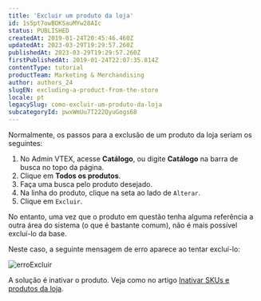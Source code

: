 ```yaml
---
title: 'Excluir um produto da loja'
id: 1s5pt7owBOKSauMYw28AIc
status: PUBLISHED
createdAt: 2019-01-24T20:45:46.460Z
updatedAt: 2023-03-29T19:29:57.260Z
publishedAt: 2023-03-29T19:29:57.260Z
firstPublishedAt: 2019-01-24T22:07:35.814Z
contentType: tutorial
productTeam: Marketing & Merchandising
author: authors_24
slugEN: excluding-a-product-from-the-store
locale: pt
legacySlug: como-excluir-um-produto-da-loja
subcategoryId: pwxWmUu7T222QyuGogs68
---
```


Normalmente, os passos para a exclusão de um produto da loja seriam os seguintes:

1. No Admin VTEX, acesse __Catálogo__, ou digite __Catálogo__ na barra de busca no topo da página.
2. Clique em  __Todos os produtos__.
3. Faça uma busca pelo produto desejado.
4. Na linha do produto, clique na seta ao lado de `Alterar`.
5. Clique em `Excluir`.

No entanto, uma vez que o produto em questão tenha alguma referência a outra área do sistema (o que é bastante comum), não é mais possível excluí-lo da base.

Neste caso, a seguinte mensagem de erro aparece ao tentar excluí-lo:

![erroExcluir](//images.contentful.com/alneenqid6w5/19vbt8GlfOK0IMEMEo86Gu/75d44c69a5d553d485daa668d1ab19bc/erroExcluir.png)

A solução é inativar o produto. Veja como no artigo [Inativar SKUs e produtos da loja](/pt/tutorial/inativar-skus-e-produtos-da-loja).
